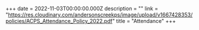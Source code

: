 +++
date = 2022-11-03T00:00:00.000Z
description = ""
link = "https://res.cloudinary.com/andersonscreekps/image/upload/v1667428353/policies/ACPS_Attendance_Policy_2022.pdf"
title = "Attendance"
+++
